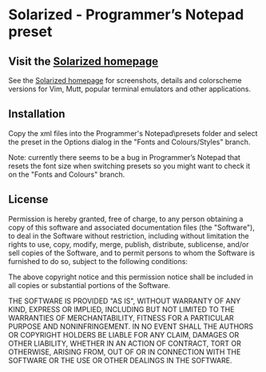 ﻿---
Title: Solarized Colorscheme for Vim
Description: Precision colors for machines and people
Author: Ethan Schoonover
Colors: light yellow
Created:  2011 Mar 15
Modified: 2011 Apr 16

---

Solarized - Programmer’s Notepad preset
=======================================

Visit the [Solarized homepage]
------------------------------

See the [Solarized homepage] for screenshots, 
details and colorscheme versions for Vim, Mutt, popular terminal emulators and 
other applications.


Installation
------------

Copy the xml files into the Programmer's Notepad\presets folder and select the
preset in the Options dialog in the "Fonts and Colours/Styles" branch.

Note: currently there seems to be a bug in Programmer’s Notepad that resets the
font size when switching presets so you might want to check it on the
"Fonts and Colours" branch.


License
-------

Permission is hereby granted, free of charge, to any person obtaining a copy
of this software and associated documentation files (the "Software"), to deal
in the Software without restriction, including without limitation the rights
to use, copy, modify, merge, publish, distribute, sublicense, and/or sell
copies of the Software, and to permit persons to whom the Software is
furnished to do so, subject to the following conditions:

The above copyright notice and this permission notice shall be included in
all copies or substantial portions of the Software.

THE SOFTWARE IS PROVIDED "AS IS", WITHOUT WARRANTY OF ANY KIND, EXPRESS OR
IMPLIED, INCLUDING BUT NOT LIMITED TO THE WARRANTIES OF MERCHANTABILITY,
FITNESS FOR A PARTICULAR PURPOSE AND NONINFRINGEMENT. IN NO EVENT SHALL THE
AUTHORS OR COPYRIGHT HOLDERS BE LIABLE FOR ANY CLAIM, DAMAGES OR OTHER
LIABILITY, WHETHER IN AN ACTION OF CONTRACT, TORT OR OTHERWISE, ARISING FROM,
OUT OF OR IN CONNECTION WITH THE SOFTWARE OR THE USE OR OTHER DEALINGS IN
THE SOFTWARE.

[Solarized homepage]: http://ethanschoonover.com/solarized

